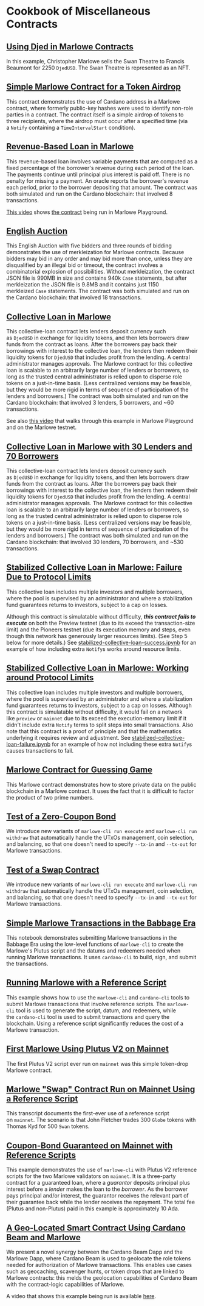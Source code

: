 # Cookbook of Miscellaneous Contracts


## [Using Djed in Marlowe Contracts](./payment-using-djed.ipynb)

In this example, Christopher Marlowe sells the Swan Theatre to Francis Beaumont for 2250 `DjedUSD`. The Swan Theatre is represented as an NFT.


## [Simple Marlowe Contract for a Token Airdrop](./token-drop.ipynb)

This contract demonstrates the use of Cardano address in a Marlowe contract, where formerly public-key hashes were used to identify non-role parties in a contract. The contract itself is a simple airdrop of tokens to three recipients, where the airdrop must occur after a specified time (via a `Notify` containing a `TimeIntervalStart` condition).


## [Revenue-Based Loan in Marlowe](./revenue-based-loan.ipynb)

This revenue-based loan involves variable payments that are computed as a fixed percentage of the borrower's revenue during each period of the loan. The payments continue until principal plus interest is paid off. There is no penalty for missing a payment. An oracle reports the borrower's revenue each period, prior to the borrower depositing that amount. The contract was both simulated and run on the Cardano blockchain: that involved 8 transactions.

[This video](https://vimeo.com/726500312/f90fd85ed7) shows [the contract](./revenue-based-loan.hs) being run in Marlowe Playground.


## [English Auction](./english-auction.ipynb)

This English Auction with five bidders and three rounds of bidding demonstrates the use of merkleization for Marlowe contracts. Because bidders may bid in any order and may bid more than once, unless they are disqualified by an illegal bid or timeout, the contract involves a combinatorial explosion of possibilities. Without merkleization, the contract JSON file is 990MB in size and contains 940k `Case` statements, but after merkleization the JSON file is 9.8MB and it contains just 1150 merkleized `Case` statements. The contract was both simulated and run on the Cardano blockchain: that involved 18 transactions.


## [Collective Loan in Marlowe](./collective-loan.ipynb)

This collective-loan contract lets lenders deposit currency such as `DjedUSD` in exchange for liquidity tokens, and then lets borrowers draw funds from the contract as loans. After the borrowers pay back their borrowings with interest to the collective loan, the lenders then redeem their liquidity tokens for `DjedUSD` that includes profit from the lending. A central administrator manages approvals. The Marlowe contract for this collective loan is scalable to an arbitrarily large number of lenders or borrowers, so long as the trusted central administrator is relied upon to disperse role tokens on a just-in-time basis. (Less centralized versions may be feasible, but they would be more rigid in terms of sequence of participation of the lenders and borrowers.) The contract was both simulated and run on the Cardano blockchain: that involved 3 lenders, 5 borrowers, and ~60 transactions.

See also [this video](https://vimeo.com/735889853/10601168e4) that walks through this example in Marlowe Playground and on the Marlowe testnet.


## [Collective Loan in Marlowe with 30 Lenders and 70 Borrowers](./collective-loan-30-70.ipynb)

This collective-loan contract lets lenders deposit currency such as `DjedUSD` in exchange for liquidity tokens, and then lets borrowers draw funds from the contract as loans. After the borrowers pay back their borrowings with interest to the collective loan, the lenders then redeem their liquidity tokens for `DjedUSD` that includes profit from the lending. A central administrator manages approvals. The Marlowe contract for this collective loan is scalable to an arbitrarily large number of lenders or borrowers, so long as the trusted central administrator is relied upon to disperse role tokens on a just-in-time basis. (Less centralized versions may be feasible, but they would be more rigid in terms of sequence of participation of the lenders and borrowers.) The contract was both simulated and run on the Cardano blockchain: that involved 30 lenders, 70 borrowers, and ~530 transactions.


## [Stabilized Collective Loan in Marlowe: Failure Due to Protocol Limits](./stabilized-collective-loan-failure.ipynb)

This collective loan includes multiple investors and multiple borrowers, where the pool is supervised by an administrator and where a stabilization fund guarantees returns to investors, subject to a cap on losses.

Although this contract is simulatable without difficulty, **_this contract fails to execute_** on both the Preview testnet (due to its exceed the transaction-size limit) and the Pioneers testnet (due its execution memory and steps, even though this network has generously larger resources limits). (See Step 5 below for more details.) See [stabilized-collective-loan-success.ipynb](https://github.com/input-output-hk/marlowe-cardano/blob/2a0db652f01c6c08b3d90b6052c4b84785811d05/marlowe-cli/cookbook/stabilized-collective-loan-success.ipynb) for an example of how including extra `Notify`s works around resource limits.


## [Stabilized Collective Loan in Marlowe: Working around Protocol Limits](./stabilized-collective-loan-success.ipynb)

This collective loan includes multiple investors and multiple borrowers, where the pool is supervised by an administrator and where a stabilization fund guarantees returns to investors, subject to a cap on losses. Although this contract is simulatable without difficulty, it would fail on a network like `preview` or `mainnet` due to its exceed the execution-memory limit if it didn't include extra `Notify` terms to split steps into small transactions. Also note that this contract is a proof of principle and that the mathematics underlying it requires review and adjustment. See [stabilized-collective-loan-failure.ipynb](https://github.com/input-output-hk/marlowe-cardano/blob/2a0db652f01c6c08b3d90b6052c4b84785811d05/marlowe-cli/cookbook/stabilized-collective-loan-failure.ipynb) for an example of how not including these extra `Notify`s causes transactions to fail.


## [Marlowe Contract for Guessing Game](./guessing-game.ipynb)

This Marlowe contract demonstrates how to store private data on the public blockchain in a Marlowe contract. It uses the fact that it is difficult to factor the product of two prime numbers.


## [Test of a Zero-Coupon Bond](./zcb.ipynb)

We introduce new variants of `marlowe-cli run execute` and `marlowe-cli run withdraw` that automatically handle the UTxOs management, coin selection, and balancing, so that one doesn't need to specify `--tx-in` and `--tx-out` for Marlowe transactions.


## [Test of a Swap Contract](./swap.ipynb)

We introduce new variants of `marlowe-cli run execute` and `marlowe-cli run withdraw` that automatically handle the UTxOs management, coin selection, and balancing, so that one doesn't need to specify `--tx-in` and `--tx-out` for Marlowe transactions.


## [Simple Marlowe Transactions in the Babbage Era](./simple-babbage.ipynb)

This notebook demonstrates submitting Marlowe transactions in the Babbage Era using the low-level functions of `marlowe-cli` to create the Marlowe's Plutus script and the datums and redeemers needed when running Marlowe transactions. It uses `cardano-cli` to build, sign, and submit the transactions.


## [Running Marlowe with a Reference Script](./reference-script.ipynb)

This example shows how to use the `marlowe-cli` and `cardano-cli` tools to submit Marlowe transactions that involve reference scripts. The `marlowe-cli` tool is used to generate the script, datum, and redeemers, while the `cardano-cli` tool is used to submit transactions and query the blockchain. Using a reference script significantly reduces the cost of a Marlowe transaction.


## [First Marlowe Using Plutus V2 on Mainnet](./marlowe-1st-plutusv2.ipynb)

The first Plutus V2 script ever run on `mainnet` was this simple token-drop Marlowe contract.


## [Marlowe "Swap" Contract Run on Mainnet Using a Reference Script](./marlowe-1st-reference-script.ipynb)

This transcript documents the first-ever use of a reference script on `mainnet`. The scenario is that John Fletcher trades 300 `Globe` tokens with Thomas Kyd for 500 `Swan` tokens.


## [Coupon-Bond Guaranteed on Mainnet with Reference Scripts](./coupon-bond-guaranteed.ipynb)

This example demonstrates the use of `marlowe-cli` with Plutus V2 reference scripts for the two Marlowe validators on `mainnet`. It is a three-party contract for a guaranteed loan, where a _guarantor_ deposits principal plus interest before a _lender_ makes the loan to the _borrower_. As the borrower pays principal and/or interest, the guarantor receives the relevant part of their guarantee back while the lender receives the repayment. The total fee (Plutus and non-Plutus) paid in this example is approximately 10 Ada.


## [A Geo-Located Smart Contract Using Cardano Beam and Marlowe](./beamer.ipynb)

We present a novel synergy between the Cardano Beam Dapp and the Marlowe Dapp, where Cardano Beam is used to geolocate the role tokens needed for authorization of Marlowe transactions. This enables use cases such as geocaching, scavenger hunts, or token drops that are linked to Marlowe contracts: this melds the geolocation capabilities of Cardano Beam with the contract-logic capabilities of Marlowe.

A video that shows this example being run is available [here](https://youtu.be/DmkYen0eaV0).

